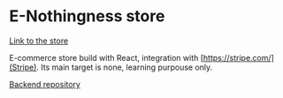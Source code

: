 ﻿# E-Nothingness store

 [Link to the store](https://e-nothingness.vercel.app/)

 E-commerce store build with React, integration with [https://stripe.com/](Stripe). Its main target is none, learning purpouse only.
 
 [Backend repository](https://github.com/AlwarMra/e-nothingness-commerce-backend)
 
